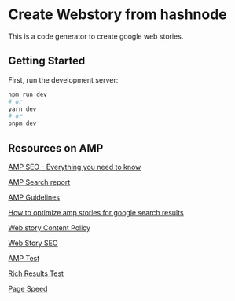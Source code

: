 # Create Webstory from hashnode 

This is a code generator to create google web stories. 




## Getting Started

First, run the development server:

```bash
npm run dev
# or
yarn dev
# or
pnpm dev
```

## Resources on AMP

[AMP SEO - Everything you need to know](https://www.searchenginejournal.com/amp-seo-everything-you-need-to-know/375931/)

[AMP Search report](https://support.google.com/webmasters/answer/7450883?visit_id=638124340102566873-1453760594&rd=1#prioritize_fix_issues)

[AMP Guidelines](https://developers.google.com/search/docs/crawling-indexing/amp)

[How to optimize amp stories for google search results](https://www.searchenginejournal.com/how-to-optimize-amp-stories-for-google-search-results/348962/)

[Web story Content Policy](https://developers.google.com/search/docs/appearance/web-stories-content-policy)

[Web Story SEO ](https://blog.amp.dev/2020/02/12/seo-for-amp-stories/)

[AMP Test ](https://search.google.com/test/amp)

[Rich Results Test](https://search.google.com/test/rich-results)

[Page Speed](https://pagespeed.web.dev/)

